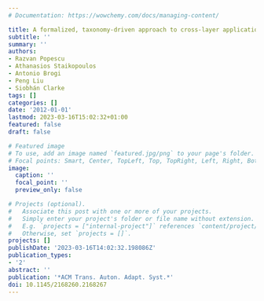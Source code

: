 ```yaml
---
# Documentation: https://wowchemy.com/docs/managing-content/

title: A formalized, taxonomy-driven approach to cross-layer application adaptation
subtitle: ''
summary: ''
authors:
- Razvan Popescu
- Athanasios Staikopoulos
- Antonio Brogi
- Peng Liu
- Siobhán Clarke
tags: []
categories: []
date: '2012-01-01'
lastmod: 2023-03-16T15:02:32+01:00
featured: false
draft: false

# Featured image
# To use, add an image named `featured.jpg/png` to your page's folder.
# Focal points: Smart, Center, TopLeft, Top, TopRight, Left, Right, BottomLeft, Bottom, BottomRight.
image:
  caption: ''
  focal_point: ''
  preview_only: false

# Projects (optional).
#   Associate this post with one or more of your projects.
#   Simply enter your project's folder or file name without extension.
#   E.g. `projects = ["internal-project"]` references `content/project/deep-learning/index.md`.
#   Otherwise, set `projects = []`.
projects: []
publishDate: '2023-03-16T14:02:32.198086Z'
publication_types:
- '2'
abstract: ''
publication: '*ACM Trans. Auton. Adapt. Syst.*'
doi: 10.1145/2168260.2168267
---
```

